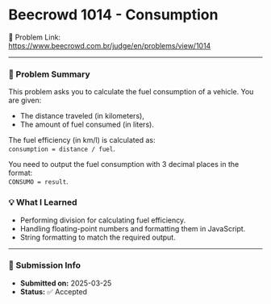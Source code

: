 # Beecrowd 1014 - Consumption

🔗 Problem Link: https://www.beecrowd.com.br/judge/en/problems/view/1014

---

### 🧠 Problem Summary
This problem asks you to calculate the fuel consumption of a vehicle. You are given:
- The distance traveled (in kilometers),
- The amount of fuel consumed (in liters).

The fuel efficiency (in km/l) is calculated as:  
`consumption = distance / fuel`.

You need to output the fuel consumption with 3 decimal places in the format:  
`CONSUMO = result`.

### 💡 What I Learned
- Performing division for calculating fuel efficiency.
- Handling floating-point numbers and formatting them in JavaScript.
- String formatting to match the required output.

---

### 📅 Submission Info
- **Submitted on:** 2025-03-25  
- **Status:** ✅ Accepted

